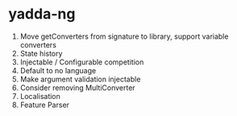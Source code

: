 # yadda-ng

1. Move getConverters from signature to library, support variable converters
1. State history
1. Injectable / Configurable competition
1. Default to no language
1. Make argument validation injectable
1. Consider removing MultiConverter
1. Localisation
1. Feature Parser
